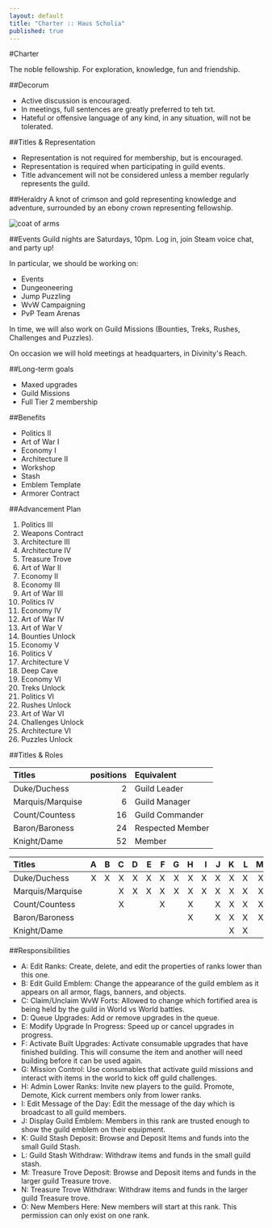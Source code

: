 ```yaml
---
layout: default
title: "Charter :: Haus Scholia"
published: true
---
```


#Charter

The noble fellowship. For exploration, knowledge, fun and friendship.

##Decorum

* Active discussion is encouraged.
* In meetings, full sentences are greatly preferred to teh txt.
* Hateful or offensive language of any kind, in any situation, will not be tolerated.

##Titles & Representation

* Representation is not required for membership, but is encouraged.
* Representation is required when participating in guild events.
* Title advancement will not be considered unless a member regularly represents the guild.

##Heraldry
A knot of crimson and gold representing knowledge and adventure, surrounded by an ebony crown representing fellowship.

![coat of arms](http://f.cl.ly/items/3k083y411B0U1g0A2I1c/Screen%20Shot%202013-09-23%20at%2011.35.25.png)

##Events
Guild nights are Saturdays, 10pm. Log in, join Steam voice chat, and party up!

In particular, we should be working on:

<ul class="square">
<li>Events</li>
<li>Dungeoneering</li>
<li>Jump Puzzling</li>
<li>WvW Campaigning</li>
<li>PvP Team Arenas</li>
</ul>

In time, we will also work on Guild Missions (Bounties, Treks, Rushes, Challenges and Puzzles).

On occasion we will hold meetings at headquarters, in Divinity's Reach.

##Long-term goals
<ul class="square">
<li>Maxed upgrades</li>
<li>Guild Missions</li>
<li>Full Tier 2 membership</li>
</ul>

##Benefits
<ul class="square">
<li>Politics II</li>
<li>Art of War I</li>
<li>Economy I</li>
<li>Architecture II</li>
<li>Workshop</li>
<li>Stash</li>
<li>Emblem Template</li>
<li>Armorer Contract</li>
</ul>

##Advancement Plan
1. Politics III
1. Weapons Contract
1. Architecture III
1. Architecture IV
1. Treasure Trove
1. Art of War II
1. Economy II
1. Economy III
1. Art of War III
1. Politics IV
1. Economy IV
1. Art of War IV
1. Art of War V
1. Bounties Unlock
1. Economy V
1. Politics V
1. Architecture V
1. Deep Cave
1. Economy VI
1. Treks Unlock
1. Politics VI
1. Rushes Unlock
1. Art of War VI
1. Challenges Unlock
1. Architecture VI
1. Puzzles Unlock

##Titles & Roles

| Titles            | positions | Equivalent
|:---               |       ---:|:---
| Duke/Duchess      | 2         | Guild Leader
| Marquis/Marquise  | 6         | Guild Manager
| Count/Countess    | 16        | Guild Commander
| Baron/Baroness    | 24        | Respected Member
| Knight/Dame       | 52        | Member

| Titles            | A    | B    | C    | D    | E    | F    | G    | H    | I    | J    | K    | L    | M    | N    | O    |
|:---               | ---: | ---: | ---: | ---: | ---: | ---: | ---: | ---: | ---: | ---: | ---: | ---: | ---: | ---: | ---: |
| Duke/Duchess      | X    | X    | X    | X    | X    | X    | X    | X    | X    | X    | X    | X    | X    | X    |      |
| Marquis/Marquise  |      |      | X    | X    | X    | X    | X    | X    | X    | X    | X    | X    | X    | X    |      |
| Count/Countess    |      |      | X    |      |      | X    |      | X    |      | X    | X    | X    | X    | X    |      |
| Baron/Baroness    |      |      |      |      |      |      |      | X    |      | X    | X    | X    | X    | X    |      |
| Knight/Dame       |      |      |      |      |      |      |      |      |      |      | X    | X    |      |      | X    |

##Responsibilities
- A: Edit Ranks: Create, delete, and edit the properties of ranks lower than this one.
- B: Edit Guild Emblem: Change the appearance of the guild emblem as it appears on all armor, flags, banners, and objects.
- C: Claim/Unclaim WvW Forts: Allowed to change which fortified area is being held by the guild in World vs World battles.
- D: Queue Upgrades: Add or remove upgrades in the queue.
- E: Modify Upgrade In Progress: Speed up or cancel upgrades in progress.
- F: Activate Built Upgrades: Activate consumable upgrades that have finished building. This will consume the item and another will need building before it can be used again.
- G: Mission Control: Use consumables that activate guild missions and interact with items in the world to kick off guild challenges.
- H: Admin Lower Ranks: Invite new players to the guild. Promote, Demote, Kick current members only from lower ranks.
- I: Edit Message of the Day: Edit the message of the day which is broadcast to all guild members.
- J: Display Guild Emblem: Members in this rank are trusted enough to show the guild emblem on their equipment.
- K: Guild Stash Deposit: Browse and Deposit Items and funds into the small Guild Stash.
- L: Guild Stash Withdraw: Withdraw items and funds in the small guild stash.
- M: Treasure Trove Deposit: Browse and Deposit items and funds in the larger guild Treasure trove.
- N: Treasure Trove Withdraw: Withdraw items and funds in the larger guild Treasure trove.
- O: New Members Here: New members will start at this rank. This permission can only exist on one rank.